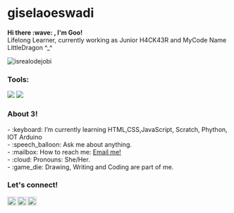 # giselaoeswadi
<summary><strong>Hi there :wave: , I'm Goo!</strong></summary>
Lifelong Learner, currently working as Junior H4CK43R and MyCode Name LittleDragon ^_^
<p align="left"> <img src="https://komarev.com/ghpvc/?username=giselathedragon&label=Profile%20views&color=0e75b6&style=flat" alt="isrealodejobi" />
</p>

### <summary><strong>Tools:</strong></summary>
<p>
    <img src="https://img.shields.io/badge/Text%20Editor-Visual%20Studio%20Code-blue?&logo=visual%20studio%20code&logoColor=blue" />
    <img src="https://img.shields.io/badge/Codepen.io-red?&logo=codepen.io&logoColor=red" />
</p>

### <summary><strong>About 3!</strong></summary>
<p>
    - :keyboard: I’m currently learning HTML,CSS,JavaScript, Scratch, Phython, IOT Arduino</br>
    - :speech_balloon: Ask me about anything.</br>
    - :mailbox: How to reach me: <a href="mailto:giselaoeswadi@gmail.com">Email me!</a>  </br>
    - :cloud: Pronouns: She/Her. </br>
    - :game_die: Drawing, Writing and Coding are part of me. </br>
<p>
 
### <summary><strong>Let's connect!</strong></summary>
<a href="https://facebook.com/yours">
  <img align="left" alt="Goo's Twitter" width="20px" src="https://simpleicons.now.sh/facebook/#" />
</a>
<a href="https://www.instagram.com/giselaoeswadi/">
  <img align="left" alt="Goo's Instagram" width="20px" src="https://simpleicons.now.sh/instagram/giselaoeswadi" />
</a>
<a href="https://yours.com/">
  <img align="left" alt="Goo's Blog" width="20px" src="https://simpleicons.now.sh/blogger/#" />
</a>
